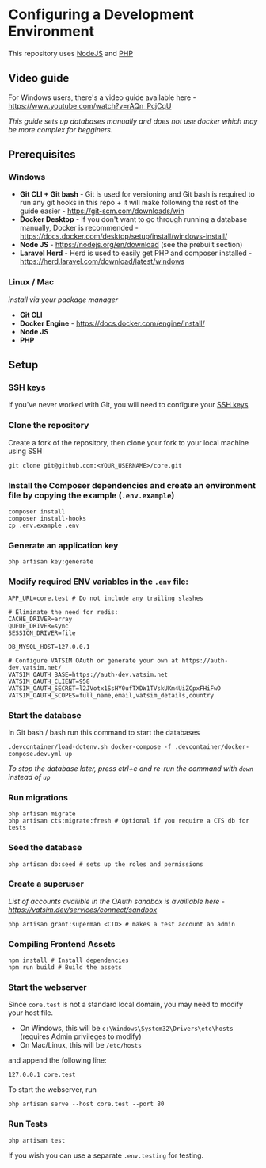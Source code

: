 # Configuring a Development Environment

This repository uses [NodeJS](https://github.com/VATSIM-UK/core/blob/main/package.json) and [PHP](https://github.com/VATSIM-UK/core/blob/main/composer.json)

## Video guide

For Windows users, there's a video guide available here - https://www.youtube.com/watch?v=rAQn_PcjCqU

*This guide sets up databases manually and does not use docker which may be more complex for begginers.*

## Prerequisites

### Windows

- **Git CLI + Git bash** -  Git is used for versioning and Git bash is required to run any git hooks in this repo + it will make following the rest of the guide easier - https://git-scm.com/downloads/win
- **Docker Desktop** - If you don't want to go through running a database manually, Docker is recommended - https://docs.docker.com/desktop/setup/install/windows-install/
- **Node JS** - https://nodejs.org/en/download (see the prebuilt section)
- **Laravel Herd** - Herd is used to easily get PHP and composer installed - https://herd.laravel.com/download/latest/windows

### Linux / Mac

*install via your package manager*

- **Git CLI**
- **Docker Engine** - https://docs.docker.com/engine/install/
- **Node JS**
- **PHP**

## Setup

### SSH keys

If you've never worked with Git, you will need to configure your [SSH keys](https://docs.github.com/en/authentication/connecting-to-github-with-ssh/generating-a-new-ssh-key-and-adding-it-to-the-ssh-agent#generating-a-new-ssh-key)

### Clone the repository

Create a fork of the repository, then clone your fork to your local machine using SSH

```shell
git clone git@github.com:<YOUR_USERNAME>/core.git
```

### Install the Composer dependencies and create an environment file by copying the example (`.env.example`)

```shell
composer install
composer install-hooks
cp .env.example .env
```

### Generate an application key

```shell
php artisan key:generate
```

### Modify required ENV variables in the `.env` file:

```
APP_URL=core.test # Do not include any trailing slashes

# Eliminate the need for redis:
CACHE_DRIVER=array
QUEUE_DRIVER=sync
SESSION_DRIVER=file

DB_MYSQL_HOST=127.0.0.1

# Configure VATSIM OAuth or generate your own at https://auth-dev.vatsim.net/
VATSIM_OAUTH_BASE=https://auth-dev.vatsim.net
VATSIM_OAUTH_CLIENT=958
VATSIM_OAUTH_SECRET=l2JVotx1SsHY0ufTXDW1TVskUKm4UiZCpxFHiFwD
VATSIM_OAUTH_SCOPES=full_name,email,vatsim_details,country
```

### Start the database

In Git bash / bash run this command to start the databases

```shell
.devcontainer/load-dotenv.sh docker-compose -f .devcontainer/docker-compose.dev.yml up
```

*To stop the database later, press ctrl+c and re-run the command with `down` instead of `up`*

### Run migrations

```shell
php artisan migrate
php artisan cts:migrate:fresh # Optional if you require a CTS db for tests
```

### Seed the database

```shell
php artisan db:seed # sets up the roles and permissions
```

### Create a superuser

*List of accounts availible in the OAuth sandbox is availiable here - https://vatsim.dev/services/connect/sandbox*

```shell
php artisan grant:superman <CID> # makes a test account an admin
```

### Compiling Frontend Assets

```shell
npm install # Install dependencies
npm run build # Build the assets
```

### Start the webserver

Since `core.test` is not a standard local domain, you may need to modify your host file.

- On Windows, this will be `c:\Windows\System32\Drivers\etc\hosts` (requires Admin privileges to modify)
- On Mac/Linux, this will be `/etc/hosts`

and append the following line:

```text
127.0.0.1 core.test
```

To start the webserver, run

```shell
php artisan serve --host core.test --port 80
```

### Run Tests

```shell
php artisan test
```

If you wish you can use a separate `.env.testing` for testing.
